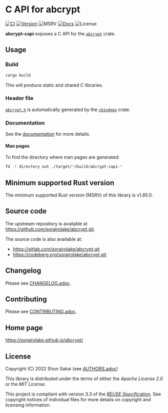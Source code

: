 <!--
SPDX-FileCopyrightText: 2022 Shun Sakai

SPDX-License-Identifier: Apache-2.0 OR MIT
-->

# C API for abcrypt

[![CI][ci-badge]][ci-url]
[![Version][version-badge]][version-url]
![MSRV][msrv-badge]
[![Docs][docs-badge]][docs-url]
![License][license-badge]

**abcrypt-capi** exposes a C API for the [`abcrypt`] crate.

## Usage

### Build

```sh
cargo build
```

This will produce static and shared C libraries.

### Header file

[`abcrypt.h`] is automatically generated by the [`cbindgen`] crate.

### Documentation

See the [documentation][docs-url] for more details.

#### Man pages

To find the directory where man pages are generated:

```sh
fd -t directory out ./target/*/build/abcrypt-capi-*
```

## Minimum supported Rust version

The minimum supported Rust version (MSRV) of this library is v1.85.0.

## Source code

The upstream repository is available at
<https://github.com/sorairolake/abcrypt.git>.

The source code is also available at:

- <https://gitlab.com/sorairolake/abcrypt.git>
- <https://codeberg.org/sorairolake/abcrypt.git>

## Changelog

Please see [CHANGELOG.adoc].

## Contributing

Please see [CONTRIBUTING.adoc].

## Home page

<https://sorairolake.github.io/abcrypt/>

## License

Copyright (C) 2022 Shun Sakai (see [AUTHORS.adoc])

This library is distributed under the terms of either the _Apache License 2.0_
or the _MIT License_.

This project is compliant with version 3.3 of the [_REUSE Specification_]. See
copyright notices of individual files for more details on copyright and
licensing information.

[ci-badge]: https://img.shields.io/github/actions/workflow/status/sorairolake/abcrypt/CI.yaml?branch=develop&style=for-the-badge&logo=github&label=CI
[ci-url]: https://github.com/sorairolake/abcrypt/actions?query=branch%3Adevelop+workflow%3ACI++
[version-badge]: https://img.shields.io/crates/v/abcrypt-capi?style=for-the-badge&logo=rust
[version-url]: https://crates.io/crates/abcrypt-capi
[msrv-badge]: https://img.shields.io/crates/msrv/abcrypt-capi?style=for-the-badge&logo=rust
[docs-badge]: https://img.shields.io/docsrs/abcrypt-capi?style=for-the-badge&logo=docsdotrs&label=Docs.rs
[docs-url]: https://docs.rs/abcrypt-capi
[license-badge]: https://img.shields.io/crates/l/abcrypt-capi?style=for-the-badge
[`abcrypt`]: https://crates.io/crates/abcrypt
[`abcrypt.h`]: include/abcrypt.h
[`cbindgen`]: https://crates.io/crates/cbindgen
[CHANGELOG.adoc]: CHANGELOG.adoc
[CONTRIBUTING.adoc]: ../../CONTRIBUTING.adoc
[AUTHORS.adoc]: ../../AUTHORS.adoc
[_REUSE Specification_]: https://reuse.software/spec-3.3/
